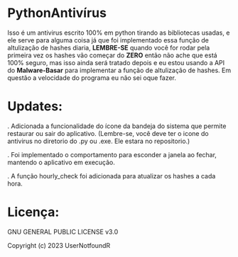 # PythonAntivírus
Isso é um antivirus escrito 100% em python tirando as bibliotecas usadas, e ele serve para alguma coisa já que foi implementado essa função de altulização de hashes diaria, **LEMBRE-SE** quando você for rodar pela primeira vez os hashes vão começar do **ZERO** então não ache que está 100% seguro, mas isso ainda será tratado depois e eu estou usando a API do **Malware-Basar** para implementar a função de altulização de hashes.
Em questão a velocidade do programa eu não sei oque fazer.

# Updates:

. Adicionada a funcionalidade do ícone da bandeja do sistema que permite restaurar ou sair do aplicativo. (Lembre-se, você deve ter o icone do antivirus no diretorio do .py ou .exe. Ele estara no repositorio.)

. Foi implementado o comportamento para esconder a janela ao fechar, mantendo o aplicativo em execução.

. A função hourly_check foi adicionada para atualizar os hashes a cada hora.


# Licença:

GNU GENERAL PUBLIC LICENSE v3.0

Copyright (c) 2023 UserNotfoundR
